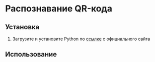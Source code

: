 # Распознавание QR-кода

## Установка

1. Загрузите и установите Python по [ссылке](https://www.python.org/downloads/) с официального сайта

## Использование